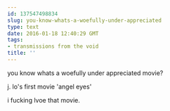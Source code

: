 ```yaml
---
id: 137547498834
slug: you-know-whats-a-woefully-under-appreciated
type: text
date: 2016-01-18 12:40:29 GMT
tags:
- transmissions from the void
title: ''
---
```


you know whats a woefully under appreciated movie?

j. lo's first movie 'angel eyes'


i fucking lvoe that movie.